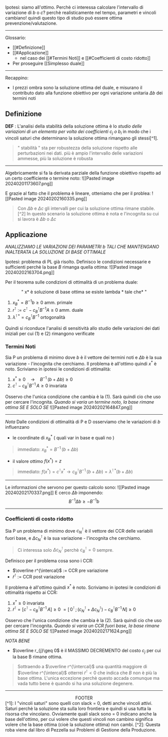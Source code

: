 Ipotesi: siamo all'ottimo.
Perchè ci interessa calcolare l'intervallo di variazione di $b$ o $c$? perchè realisticamente nel tempo, parametri e vincoli cambiano! quindi questo tipo di studio può essere ottima prevenzione/valutazione.

---
Glossario:
- [[#Definizione]]
- [[#Applicazione]]
	- nel caso dei [[#Termini Noti]] e [[#Coefficienti di costo ridotto]]
- Per proseguire [[Simplesso duale]]

---

Recappino:
- I prezzi ombra sono la soluzione ottima del duale, e misurano il contributo dato alla funzione obiettivo per ogni variazione unitaria $\Delta b$ dei termini noti

## Definizione

**DEF** :
 L'analisi della stabilità della soluzione ottima è lo *studio delle variazioni di un elemento per volta dei coefficienti $c_j$ o $b_i$* in modo che i vincoli saturi che determinano la soluzione ottima rimangano gli stessi[^1].

>" stabilità " sta per robustezza della soluzione rispetto alle perturbazioni nei dati. più è ampio l'intervallo delle variazioni ammesse, più la soluzione è robusta
---

Algebricamente si fa la derivata parziale della funzione obiettivo rispetto ad un certo coefficiente o termine noto:
![[Pasted image 20240201173607.png]]

E grazie al fatto che il problema è lineare, otteniamo che per il problea:
![[Pasted image 20240202160335.png]]

>Con $\Delta b$ e $\Delta c$ gli intervalli per cui la soluzione ottima rimane stabile.[^2]
>In questo scenario la soluzione ottima è nota e l'incognita su cui si lavora è $\Delta b$ o $\Delta c$
## Applicazione 

*ANALIZZIAMO LE VARIAZIONI DEI PARAMETRI $b$ TALI CHE MANTENGANO INALTERATA LA SOLUZIONE DI BASE OTTIMALE*

Ipotesi: problema di PL già risolto.
Definisco le condizioni necessarie e sufficienti perchè la base $B$ rimanga quella ottima:
![[Pasted image 20240202163704.png]]

Per il teorema sulle condizioni di ottimalità di un problema duale:

<center>" x* è soluzione di base ottima se esiste lambda * tale che* "</center>

1. $x_{B}^{\ast} = B^{-1}b \geq 0$                                                 amm. primale
2. $r^{\intercal}:= c^{\intercal}-c^{\intercal}_{B}B^{-1}A \geq 0$                                    amm. duale
3. $\lambda^{\intercal\, \ast} = c^{\intercal}_{B}B^{-1}$                                                    ortogonalità


Quindi si riconduce l'analisi di sensitività allo studio delle variazioni dei dati iniziali per cui (1) e (2) rimangono verificate

### Termini Noti
Sia P un problema di minimo dove $b$ è il vettore dei termini noti e $\Delta b$ è la sua variazione - l'incognita che cerchiamo.
Il problema è all'ottimo quindi $x^\ast$ è noto. Scriviamo in ipotesi le condizioni di ottimalità:

1. $x^{\ast} \geq 0 \quad \rightarrow \quad B^{-1}\,(b+\Delta b) \geq 0$
2. $c^{\intercal}-c^{\intercal}_{B}B^{-1}\,A \geq 0$                                  invariata

Osservo che l'unica condizione che cambia è la (1). Sarà quindi cio che uso per cercare l'incognita.
*Quando si varia un termine noto, la base rimane ottima SE E SOLO SE*
![[Pasted image 20240202164847.png]]

---

*Nota*
 Dalle condizioni di ottimalità di P e D osserviamo che le variazioni di $b$ influenzano

 - le coordinate di $x^{\ast}_B$ ( quali var in base e quali no )
 >immediato: $x_{B}^{\ast}= B^{-1}\,(b+\Delta b)$
 
 - il valore ottimo $f(x^{\ast})=z$ 
 >immediato: $f(x^{\ast}) = c^{\intercal}x^{\ast} \rightarrow c^{\intercal}_{B}B^{-1}\,(b+\Delta b)= \lambda^{\intercal\,\ast}(b+\Delta b)$

---

Le informazioni che servono per questo calcolo sono:
![[Pasted image 20240202170337.png]]
E cerco $\Delta b$ imponendo:
$$B^{-1}\Delta b \geq - B^{-1}b$$

---
### Coefficienti di costo ridotto
Sia P un problema di minimo dove $c_{N}^{\intercal}$ è il vettore dei CCR delle variabili fuori base, e $\Delta c_{N}^{\intercal}$ è la sua variazione - l'incognita che cerchiamo.
>Ci interessa solo $\Delta c_{N}^{\intercal}$ perchè $c_{B}^{\intercal}=0$ sempre.

Definisco per il problema cosa sono i CCR:
- $\overline r^{\intercal}$ := CCR pre variazione
- $\tilde r ^{\intercal}$ := CCR post variazione

Il problema è all'ottimo quindi $x^\ast$ è noto. Scriviamo in ipotesi le condizioni di ottimalità rispetto ai CCR:

1. $x^{\ast} \geq 0$                                 invariata
2. $\tilde r^{\intercal}=[c^{\intercal}-c^{\intercal}_{B}B^{-1}\,A] \geq 0$
     $=[\,0^{\intercal}\,;\, (c^{\intercal}_{N}+\Delta c^{\intercal}_N)-c^{\intercal}_{B}B^{-1}\,N] \geq 0$

Osservo che l'unica condizione che cambia è la (2). Sarà quindi cio che uso per cercare l'incognita.
*Quando si varia un CCR fuori base, la base rimane ottima SE E SOLO SE*
![[Pasted image 20240202171624.png]]


*NOTA BENE*
- $\overline r_{j}\geq 0$ è il MASSIMO DECREMENTO del costo $c_{j}$ per cui la base B rimane ottima.
>Sottraendo a $\overline r^{\intercal}$ una quantità maggiore di $\overline r^{\intercal}$ otterrei $\tilde r^{\intercal} < 0$ che indica che $B$ non è più la base ottima.
>L'unica eccezione perchè questo accada comunque ma vada tutto bene è quando si ha una soluzione degenere.






---

<center>FOOTER</center>
[^1]: I "vincoli saturi" sono quelli con slack = 0, detti anche vincoli attivi. Saturi perchè la soluzione sta sulla loro frontiera e quindi si usa tutta la risorsa che vincolano. Ovviamente quali slack sono = 0 indicano anche la base dell'ottimo, per cui volere che questi vincoli non cambino significa volere che la base ottima (cioè la soluzione ottima) non cambi. 
[^2]: Questa roba viene dal libro di Pezzella sui Problemi di Gestione della Produzione.